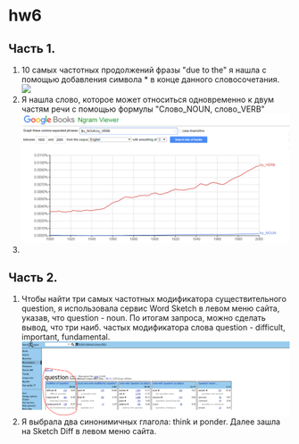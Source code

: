 # hw6
## Часть 1. 
1. 10 самых частотных продолжений фразы "due to the" я нашла с помощью добавления символа * в конце данного словосочетания. 
![](https://github.com/OpykhtinaAlisa/draft/blob/master/%D0%A1%D0%BD%D0%B8%D0%BC%D0%BE%D0%BA.PNG?raw=true)
2. Я нашла слово, которое может относиться одновременно к двум частям речи с помощью формулы "Слово_NOUN, слово_VERB"
![](https://github.com/OpykhtinaAlisa/hw6/blob/master/%D0%A1%D0%BD%D0%B8%D0%BC%D0%BE%D0%BA.PNG?raw=true)
3.
## Часть 2. 
1. Чтобы найти три самых частотных модификатора существительного question, я использовала сервис Word Sketch в левом меню сайта, указав, что question - noun. По итогам запроса, можно сделать вывод, что три наиб. частых модификатора слова question - difficult, important, fundamental.  
 ![](https://github.com/OpykhtinaAlisa/hw6/blob/master/sk11.PNG?raw=true)
2. Я выбрала два синонимичных глагола: think и ponder. Далее зашла на Sketch Diff в левом меню сайта. 
